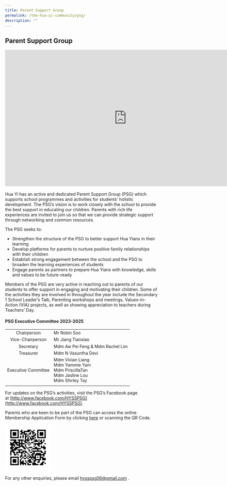 ```yaml
---
title: Parent Support Group
permalink: /the-hua-yi-community/psg/
description: ""
---
```

## Parent Support Group

<iframe allowfullscreen="true" height="450" width="800" frameborder="0" src="https://docs.google.com/presentation/d/e/2PACX-1vTSRkZsnLRAxCmtnGteojutOw1Tuqk0pKcpEbCceENA4P63XIHC4Oyj3nxyvME48wiIWeR9u9EAyFgW/embed?start=false&amp;loop=false&amp;delayms=3000"></iframe>

Hua Yi has an active and dedicated Parent Support Group (PSG) which supports school programmes and activities for students’ holistic development. The PSG’s vision is to work closely with the school to provide the best support in educating our children. Parents with rich life experiences are invited to join us so that we can provide strategic support through networking and common resources.

The PSG seeks to:  
*   Strengthen the structure of the PSG to better support Hua Yians in their learning
*   Develop platforms for parents to nurture positive family relationships with their children
*   Establish strong engagement between the school and the PSG to broaden the learning experiences of students
*   Engage parents as partners to prepare Hua Yians with knowledge, skills and values to be future-ready

Members of the PSG are very active in reaching out to parents of our students to offer support in engaging and motivating their children. Some of the activities they are involved in throughout the year include the Secondary 1 School Leader’s Talk, Parenting workshops and meetings, Values-in-Action (VIA) projects, as well as showing appreciation to teachers during Teachers’ Day.

#### PSG Executive Committee 2023-2025

|  |  |
|:---:|---|
| Chairperson | Mr Robin Soo |
| Vice-Chairperson | Mr Jiang Tianxiao |
| Secretary | Mdm Aw Pei Feng &amp; Mdm Rachel Lim  |
| Treasurer | Mdm N Vasuntha Devi |
| Executive Committee | Mdm Vivian Liang<br>Mdm Yammie Yam<br>Mdm PriscillaTan<br>Mdm Jasline Lou<br>Mdm Shirley Tay |
|  |  |

For updates on the PSG’s activities, visit the PSG’s Facebook page at&nbsp;[http://www.facebook.com/HYSSPSG](http://www.facebook.com/HYSSPSG).

Parents who are keen to be part of the PSG can access the online Membership Application Form by clicking&nbsp;[here](https://form.gov.sg/#!/5fb9a5682bcec70011412c8b)&nbsp;or scanning the QR Code.

<img style="width:30%" src="/images/QR Code for PSG application form.png">

For any other enquiries, please email&nbsp;[hysspsg56@gmail.com](mailto:hysspsg56@gmail.com)&nbsp;.
